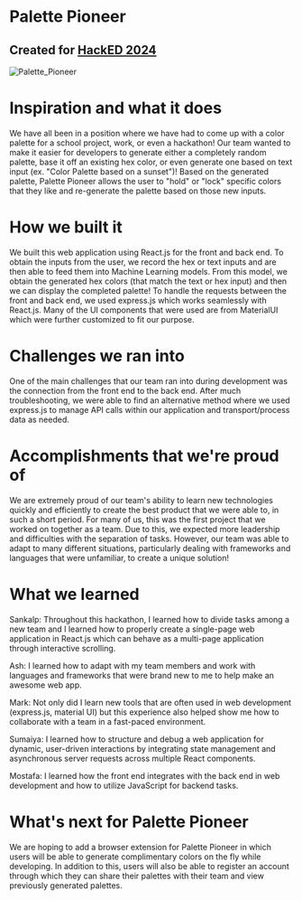 # Palette Pioneer
## Created for [HackED 2024](https://devpost.com/software/palette-pioneer)

![Palette_Pioneer](https://github.com/sankalpsaini/hacked2024/assets/49659278/3f691644-89f0-4548-9eb9-10e1b749a1b7)

# Inspiration and what it does
We have all been in a position where we have had to come up with a color palette for a school project, work, or even a hackathon! Our team wanted to make it easier for developers to generate either a completely random palette, base it off an existing hex color, or even generate one based on text input (ex. "Color Palette based on a sunset")! Based on the generated palette, Palette Pioneer allows the user to "hold" or "lock" specific colors that they like and re-generate the palette based on those new inputs.

# How we built it
We built this web application using React.js for the front and back end. To obtain the inputs from the user, we record the hex or text inputs and are then able to feed them into Machine Learning models. From this model, we obtain the generated hex colors (that match the text or hex input) and then we can display the completed palette! To handle the requests between the front and back end, we used express.js which works seamlessly with React.js. Many of the UI components that were used are from MaterialUI which were further customized to fit our purpose.

# Challenges we ran into
One of the main challenges that our team ran into during development was the connection from the front end to the back end. After much troubleshooting, we were able to find an alternative method where we used express.js to manage API calls within our application and transport/process data as needed.

# Accomplishments that we're proud of
We are extremely proud of our team's ability to learn new technologies quickly and efficiently to create the best product that we were able to, in such a short period. For many of us, this was the first project that we worked on together as a team. Due to this, we expected more leadership and difficulties with the separation of tasks. However, our team was able to adapt to many different situations, particularly dealing with frameworks and languages that were unfamiliar, to create a unique solution!

# What we learned
Sankalp: Throughout this hackathon, I learned how to divide tasks among a new team and I learned how to properly create a single-page web application in React.js which can behave as a multi-page application through interactive scrolling. 

Ash: I learned how to adapt with my team members and work with languages and frameworks that were brand new to me to help make an awesome web app. 

Mark: Not only did I learn new tools that are often used in web development (express.js, material UI) but this experience also helped show me how to collaborate with a team in a fast-paced environment. 

Sumaiya: I learned how to structure and debug a web application for dynamic, user-driven interactions by integrating state management and asynchronous server requests across multiple React components. 

Mostafa: I learned how the front end integrates with the back end in web development and how to utilize JavaScript for backend tasks.

# What's next for Palette Pioneer
We are hoping to add a browser extension for Palette Pioneer in which users will be able to generate complimentary colors on the fly while developing. In addition to this, users will also be able to register an account through which they can share their palettes with their team and view previously generated palettes.

